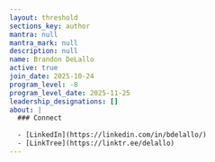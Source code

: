 ```yaml
---
layout: threshold
sections_key: author
mantra: null
mantra_mark: null
description: null
name: Brandon DeLallo
active: true
join_date: 2025-10-24
program_level: -8
program_level_date: 2025-11-25
leadership_designations: []
about: |
  ### Connect
  
  - [LinkedIn](https://linkedin.com/in/bdelallo/)
  - [LinkTree](https://linktr.ee/delallo)
---
```

